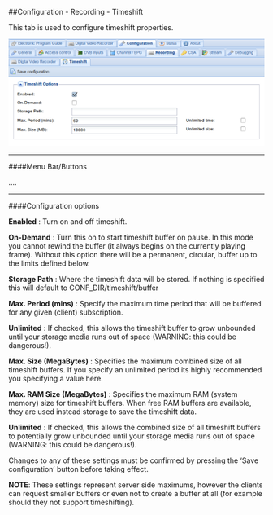 ##Configuration - Recording - Timeshift

This tab is used to configure timeshift properties.

!['Timeshift' Tab](docresources/configtimeshifttab.png)

---

####Menu Bar/Buttons

....

---

####Configuration options

**Enabled**
:   Turn on and off timeshift.

**On-Demand**
:   Turn this on to start timeshift buffer on pause. In this mode you cannot
    rewind the buffer (it always begins on the currently playing frame).
    Without this option there will be a permanent, circular, buffer up to
    the limits defined below.

**Storage Path**
:   Where the timeshift data will be stored. If nothing is specified this
    will default to CONF\_DIR/timeshift/buffer

**Max. Period (mins)**
:   Specify the maximum time period that will be buffered for any given
    (client) subscription.

**Unlimited**
:   If checked, this allows the timeshift buffer to grow unbounded until
    your storage media runs out of space (WARNING: this could be
    dangerous!).

**Max. Size (MegaBytes)**
:   Specifies the maximum combined size of all timeshift buffers. If you
    specify an unlimited period its highly recommended you specifying a
    value here.

**Max. RAM Size (MegaBytes)**
:   Specifies the maximum RAM (system memory) size for timeshift buffers.
    When free RAM buffers are available, they are used instead storage to
    save the timeshift data.

**Unlimited**
:   If checked, this allows the combined size of all timeshift buffers to
    potentially grow unbounded until your storage media runs out of space
    (WARNING: this could be dangerous!).

Changes to any of these settings must be confirmed by pressing the ‘Save
configuration’ button before taking effect. 

**NOTE**: These settings
represent server side maximums, however the clients can request smaller
buffers or even not to create a buffer at all (for example should they
not support timeshifting).
